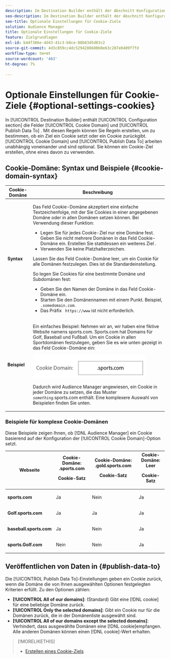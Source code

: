 ```yaml
---
description: Im Destination Builder enthält der Abschnitt Konfiguration die Felder Cookie-Domäne und Daten veröffentlichen in . Mit diesen Regeln können Sie Regeln erstellen, um zu bestimmen, ob ein Ziel ein Cookie setzt oder ein Cookie zurückgibt. Cookie-Domäne und Veröffentlichungsdaten Damit arbeiten Sie unabhängig voneinander und sind optional. Sie können ein Cookie-Ziel erstellen, ohne eines davon zu verwenden.
seo-description: Im Destination Builder enthält der Abschnitt Konfiguration die Felder Cookie-Domäne und Daten veröffentlichen in . Mit diesen Regeln können Sie Regeln erstellen, um zu bestimmen, ob ein Ziel ein Cookie setzt oder ein Cookie zurückgibt. Cookie-Domäne und Veröffentlichungsdaten Damit arbeiten Sie unabhängig voneinander und sind optional. Sie können ein Cookie-Ziel erstellen, ohne eines davon zu verwenden.
seo-title: Optionale Einstellungen für Cookie-Ziele
solution: Audience Manager
title: Optionale Einstellungen für Cookie-Ziele
feature: Zielgrundlagen
exl-id: b44f386e-4d43-41c3-b8ce-88b83d5d83c2
source-git-commit: 4d3c859cc4dc5294286680b0e63c287e0409f7fd
workflow-type: tm+mt
source-wordcount: '463'
ht-degree: 7%

---
```


# Optionale Einstellungen für Cookie-Ziele {#optional-settings-cookies}

In [!UICONTROL Destination Builder] enthält [!UICONTROL Configuration section] die Felder [!UICONTROL Cookie Domain] und [!UICONTROL Publish Data To] . Mit diesen Regeln können Sie Regeln erstellen, um zu bestimmen, ob ein Ziel ein Cookie setzt oder ein Cookie zurückgibt. [!UICONTROL Cookie Domain] und  [!UICONTROL Publish Data To] arbeiten unabhängig voneinander und sind optional. Sie können ein Cookie-Ziel erstellen, ohne eines davon zu verwenden.

## Cookie-Domäne: Syntax und Beispiele {#cookie-domain-syntax}

<!-- cookie-destination-options.xml -->

<table id="table_4F4F7562AFEE49F8917AAE5712B5CCE4"> 
 <thead> 
  <tr> 
   <th colname="col1" class="entry"> Cookie-Domäne </th> 
   <th colname="col2" class="entry"> Beschreibung </th> 
  </tr>
 </thead>
 <tbody> 
  <tr> 
   <td colname="col1"> <p><b>Syntax</b> </p> </td> 
   <td colname="col2"> <p>Das Feld <span class="wintitle"> Cookie-Domäne</span> akzeptiert eine einfache Textzeichenfolge, mit der Sie Cookies in einer angegebenen Domäne oder in allen Domänen setzen können. Bei Verwendung dieser Funktion: </p> <p> 
     <ul id="ul_473CB59F2C0C4B358201BE5C8B27D73D"> 
      <li id="li_4E7F4691C1B54415963F7D5AA1558C9A">Legen Sie für jedes Cookie-Ziel nur eine Domäne fest. Geben Sie nicht mehrere Domänen in das Feld <span class="wintitle"> Cookie-Domäne</span> ein. Erstellen Sie stattdessen ein weiteres <span class="wintitle"> Ziel</span> . </li> 
      <li id="li_AEBF5C5F3C264C5EA4A2A6063C3F377D">Verwenden Sie keine Platzhalterzeichen. </li> 
     </ul> </p> <p> Lassen Sie das Feld <span class="wintitle"> Cookie-Domäne</span> leer, um ein Cookie für alle Domänen festzulegen. Dies ist die Standardeinstellung. </p> <p>So legen Sie Cookies für eine bestimmte Domäne und Subdomänen fest: </p> <p> 
     <ul id="ul_F25BC0D8C40641A2A5CA338E5C258435"> 
      <li id="li_E236D8DEE4F24F9BBA36074F7049C12C">Geben Sie den Namen der Domäne in das Feld <span class="wintitle"> Cookie-Domäne</span> ein. </li> 
      <li id="li_0471C198EE344DE5963A3C2F70B9E78B">Starten Sie den Domänennamen mit einem Punkt. Beispiel, <code> .somedomain.com</code>. </li> 
      <li id="li_73D06F2BEF45487280C2245E1F6B8ED0">Das Präfix <code> https://www</code> ist nicht erforderlich. </li> 
     </ul> </p> </td> 
  </tr> 
  <tr> 
   <td colname="col1"> <p><b>Beispiel</b> </p> </td> 
   <td colname="col2"> <p>Ein einfaches Beispiel: Nehmen wir an, wir haben eine fiktive Website namens sports.com. Sports.com hat Domains für Golf, Baseball und Fußball. Um ein Cookie in allen Sportdomänen festzulegen, geben Sie es wie unten gezeigt in das Feld <span class="wintitle"> Cookie-Domäne</span> ein: </p> <p> <img src="assets/sports-domain.png" id="image_8883477BB3B543648C97A441AD34C6DE" /> </p> <p>Dadurch wird <span class="keyword"> Audience Manager</span> angewiesen, ein Cookie in jeder Domäne zu setzen, die das Muster <code><i>something</i></code>.sports.com enthält. Eine komplexere Auswahl von Beispielen finden Sie unten. </p> </td> 
  </tr> 
 </tbody> 
</table>

### Beispiele für komplexe Cookie-Domänen

Diese Beispiele zeigen Ihnen, ob [!DNL Audience Manager] ein Cookie basierend auf der Konfiguration der [!UICONTROL Cookie Domain]-Option setzt.

<table id="table_3A7B9479CDA6493FA8104D8D9841E914"> 
 <thead> 
  <tr> 
   <th colname="col1" class="entry"> Webseite </th> 
   <th colname="col2" class="entry">Cookie-Domäne: .sports.com <p>Cookie-Satz </p> </th> 
   <th colname="col3" class="entry">Cookie-Domäne: .gold.sports.com <p>Cookie-Satz </p> </th> 
   <th colname="col4" class="entry">Cookie-Domäne: Leer <p>Cookie-Satz </p> </th> 
  </tr> 
 </thead>
 <tbody> 
  <tr> 
   <td colname="col1"> <p> <b>sports.com</b> </p> </td> 
   <td colname="col2"> Ja </td> 
   <td colname="col3"> Nein </td> 
   <td colname="col4"> Ja </td> 
  </tr> 
  <tr> 
   <td colname="col1"> <p> <b>Golf.sports.com</b> </p> </td> 
   <td colname="col2"> Ja </td> 
   <td colname="col3"> Ja </td> 
   <td colname="col4"> Ja </td> 
  </tr> 
  <tr> 
   <td colname="col1"> <p> <b>baseball.sports.com</b> </p> </td> 
   <td colname="col2"> Ja </td> 
   <td colname="col3"> Nein </td> 
   <td colname="col4"> Ja </td> 
  </tr> 
  <tr> 
   <td colname="col1"> <p> <b>sports.Golf.com</b> </p> </td> 
   <td colname="col2"> Nein </td> 
   <td colname="col3"> Nein </td> 
   <td colname="col4"> Ja </td> 
  </tr> 
 </tbody> 
</table>

## Veröffentlichen von Daten in {#publish-data-to}

Die [!UICONTROL Publish Data To]-Einstellungen geben ein Cookie zurück, wenn die Domäne die von Ihnen ausgewählten Optionen festgelegten Kriterien erfüllt. Zu den Optionen zählen:

* **[!UICONTROL All of our domains]**: (Standard) Gibt eine  [!DNL cookie] für eine beliebige Domäne zurück.
* **[!UICONTROL Only the selected domains]**: Gibt ein Cookie nur für die Domänen zurück, die in der Domänenliste ausgewählt sind.
* **[!UICONTROL All of our domains except the selected domains]**: Verhindert, dass ausgewählte Domänen eine  [!DNL cookie]empfangen. Alle anderen Domänen können einen [!DNL cookie]-Wert erhalten.

>[!MORELIKETHIS]
>
>* [Erstellen eines Cookie-Ziels](../../features/destinations/create-cookie-destination.md)

